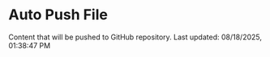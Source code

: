 # Auto Push File

Content that will be pushed to GitHub repository.
Last updated: 08/18/2025, 01:38:47 PM